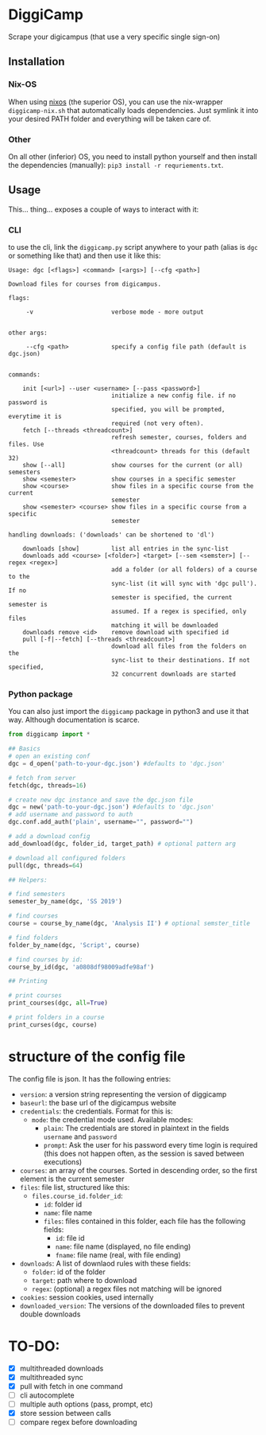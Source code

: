 # DiggiCamp

Scrape your digicampus (that use a very specific single sign-on)


## Installation

### Nix-OS

When using [nixos](https://nixos.org) (the superior OS), you can use the nix-wrapper `diggicamp-nix.sh` that automatically loads dependencies. Just symlink it into your desired PATH folder and everything will be taken care of.

### Other

On all other (inferior) OS, you need to install python yourself and then install the dependencies (manually): `pip3 install -r requriements.txt`.

## Usage

This... thing... exposes a couple of ways to interact with it:


### CLI
to use the cli, link the `diggicamp.py` script anywhere to your path (alias is `dgc` or something like that) and then use it like this:

```
Usage: dgc [<flags>] <command> [<args>] [--cfg <path>]

Download files for courses from digicampus.

flags:

     -v                      verbose mode - more output


other args:

     --cfg <path>            specify a config file path (default is dgc.json)


commands:

    init [<url>] --user <username> [--pass <password>]
                             initialize a new config file. if no password is 
                             specified, you will be prompted, everytime it is
                             required (not very often).
    fetch [--threads <threadcount>]
                             refresh semester, courses, folders and files. Use
                             <threadcount> threads for this (default 32)
    show [--all]             show courses for the current (or all) semesters
    show <semester>          show courses in a specific semester
    show <course>            show files in a specific course from the current
                             semester
    show <semester> <course> show files in a specific course from a specific
                             semester

handling downloads: ('downloads' can be shortened to 'dl')

    downloads [show]         list all entries in the sync-list
    downloads add <course> [<folder>] <target> [--sem <semster>] [--regex <regex>]
                             add a folder (or all folders) of a course to the 
                             sync-list (it will sync with 'dgc pull'). If no 
                             semester is specified, the current semester is 
                             assumed. If a regex is specified, only files 
                             matching it will be downloaded
    downloads remove <id>    remove download with specified id
    pull [-f|--fetch] [--threads <threadcount>]
                             download all files from the folders on the
                             sync-list to their destinations. If not specified,
                             32 concurrent downloads are started
```

### Python package

You can also just import the `diggicamp` package in python3 and use it that way. Although documentation is scarce.

```python
from diggicamp import *

## Basics
# open an existing conf
dgc = d_open('path-to-your-dgc.json') #defaults to 'dgc.json'

# fetch from server
fetch(dgc, threads=16)

# create new dgc instance and save the dgc.json file
dgc = new('path-to-your-dgc.json') #defaults to 'dgc.json'
# add username and password to auth
dgc.conf.add_auth('plain', username="", password="")

# add a download config
add_download(dgc, folder_id, target_path) # optional pattern arg

# download all configured folders
pull(dgc, threads=64)

## Helpers:

# find semesters
semester_by_name(dgc, 'SS 2019')

# find courses 
course = course_by_name(dgc, 'Analysis II') # optional semster_title

# find folders
folder_by_name(dgc, 'Script', course)

# find courses by id:
course_by_id(dgc, 'a0808df98009adfe98af')

## Printing

# print courses
print_courses(dgc, all=True)

# print folders in a course
print_curses(dgc, course)
```

# structure of the config file
The config file is json. It has the following entries:
* `version`: a version string representing the version of diggicamp
* `baseurl`: the base url of the digicampus website
* `credentials`: the credentials. Format for this is:
  * `mode`: the credential mode used. Available modes:
    * `plain`: The credentials are stored in plaintext in the fields `username` and `password`
    * `prompt`: Ask the user for his password every time login is required (this does not happen often, as the session is saved between executions)
* `courses`: an array of the courses. Sorted in descending order, so the first element is the current semester
* `files`: file list, structured like this: 
  * `files.course_id.folder_id`:
    * `id`: folder id 
    * `name`: file name
    * `files`: files contained in this folder, each file has the following fields:
      * `id`: file id
      * `name`: file name (displayed, no file ending)
      * `fname`: file name (real, with file ending)
* `downloads`: A list of downlaod rules with these fields:
  * `folder`: id of the folder
  * `target`: path where to download
  * `regex`: (optional) a regex files not matching will be ignored
* `cookies`: session cookies, used internally
* `downloaded_version`: The versions of the downloaded files to prevent double downloads

# TO-DO:

* [X] multithreaded downloads
* [X] multithreaded sync
* [X] pull with fetch in one command
* [ ] cli autocomplete
* [ ] multiple auth options (pass, prompt, etc)
* [X] store session between calls
* [ ] compare regex before downloading
